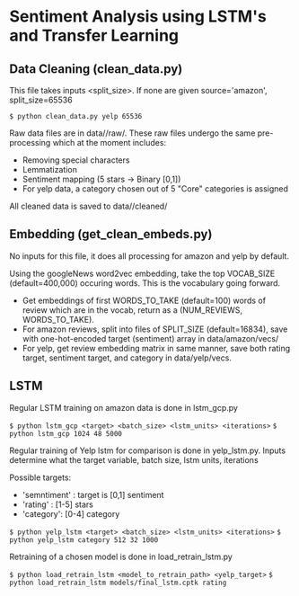# Sentiment Analysis using LSTM's and Transfer Learning

## Data Cleaning (clean_data.py)

This file takes inputs <source> <split_size>. If none are given source='amazon', split_size=65536

`$ python clean_data.py yelp 65536 `

Raw data files are in data/<source>/raw/. These raw files undergo the same pre-processing which at the moment includes:
* Removing special characters
* Lemmatization
* Sentiment mapping (5 stars -> Binary [0,1])
* For yelp data, a category chosen out of 5 "Core" categories is assigned

All cleaned data is saved to data/<source>/cleaned/

## Embedding (get_clean_embeds.py)
No inputs for this file, it does all processing for amazon and yelp by default.

Using the googleNews word2vec embedding, take the top VOCAB_SIZE (default=400,000) occuring words. This is the vocabulary going forward.
* Get embeddings of first WORDS_TO_TAKE (default=100) words of review which are in the vocab, return as a (NUM_REVIEWS, WORDS_TO_TAKE).
* For amazon reviews, split into files of SPLIT_SIZE (default=16834), save with one-hot-encoded target (sentiment) array in data/amazon/vecs/
* For yelp, get review embedding matrix in same manner, save both rating target, sentiment target, and category in data/yelp/vecs.

## LSTM

Regular LSTM training on amazon data is done in lstm_gcp.py 

`$ python lstm_gcp <target> <batch_size> <lstm_units> <iterations>`
`$ python lstm_gcp 1024 48 5000`


Regular training of Yelp lstm for comparison is done in yelp_lstm.py. Inputs determine what the target variable, batch size, lstm units, iterations


Possible targets:
* 'semntiment' : target is [0,1] sentiment
* 'rating' : [1-5] stars
* 'category': [0-4] category

`$ python yelp_lstm <target> <batch_size> <lstm_units> <iterations>`
`$ python yelp_lstm category 512 32 1000`

Retraining of a chosen model is done in load_retrain_lstm.py

`$ python load_retrain_lstm <model_to_retrain_path> <yelp_target>`
`$ python load_retrain_lstm models/final_lstm.cptk rating`